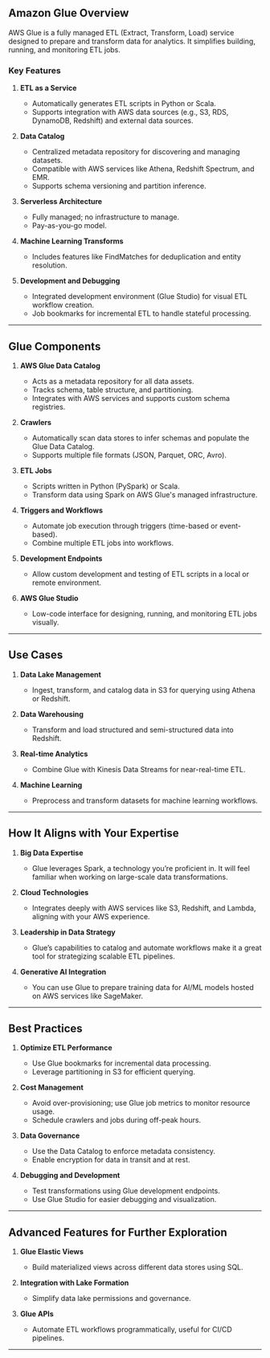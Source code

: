 ## **Amazon Glue Overview**
AWS Glue is a fully managed ETL (Extract, Transform, Load) service designed to prepare and transform data for analytics. It simplifies building, running, and monitoring ETL jobs.

### **Key Features**
1. **ETL as a Service**
   - Automatically generates ETL scripts in Python or Scala.
   - Supports integration with AWS data sources (e.g., S3, RDS, DynamoDB, Redshift) and external data sources.

2. **Data Catalog**
   - Centralized metadata repository for discovering and managing datasets.
   - Compatible with AWS services like Athena, Redshift Spectrum, and EMR.
   - Supports schema versioning and partition inference.

3. **Serverless Architecture**
   - Fully managed; no infrastructure to manage.
   - Pay-as-you-go model.

4. **Machine Learning Transforms**
   - Includes features like FindMatches for deduplication and entity resolution.

5. **Development and Debugging**
   - Integrated development environment (Glue Studio) for visual ETL workflow creation.
   - Job bookmarks for incremental ETL to handle stateful processing.

---

## **Glue Components**
1. **AWS Glue Data Catalog**
   - Acts as a metadata repository for all data assets.
   - Tracks schema, table structure, and partitioning.
   - Integrates with AWS services and supports custom schema registries.

2. **Crawlers**
   - Automatically scan data stores to infer schemas and populate the Glue Data Catalog.
   - Supports multiple file formats (JSON, Parquet, ORC, Avro).

3. **ETL Jobs**
   - Scripts written in Python (PySpark) or Scala.
   - Transform data using Spark on AWS Glue's managed infrastructure.

4. **Triggers and Workflows**
   - Automate job execution through triggers (time-based or event-based).
   - Combine multiple ETL jobs into workflows.

5. **Development Endpoints**
   - Allow custom development and testing of ETL scripts in a local or remote environment.

6. **AWS Glue Studio**
   - Low-code interface for designing, running, and monitoring ETL jobs visually.

---

## **Use Cases**
1. **Data Lake Management**
   - Ingest, transform, and catalog data in S3 for querying using Athena or Redshift.

2. **Data Warehousing**
   - Transform and load structured and semi-structured data into Redshift.

3. **Real-time Analytics**
   - Combine Glue with Kinesis Data Streams for near-real-time ETL.

4. **Machine Learning**
   - Preprocess and transform datasets for machine learning workflows.

---

## **How It Aligns with Your Expertise**
1. **Big Data Expertise**
   - Glue leverages Spark, a technology you’re proficient in. It will feel familiar when working on large-scale data transformations.

2. **Cloud Technologies**
   - Integrates deeply with AWS services like S3, Redshift, and Lambda, aligning with your AWS experience.

3. **Leadership in Data Strategy**
   - Glue’s capabilities to catalog and automate workflows make it a great tool for strategizing scalable ETL pipelines.

4. **Generative AI Integration**
   - You can use Glue to prepare training data for AI/ML models hosted on AWS services like SageMaker.

---

## **Best Practices**
1. **Optimize ETL Performance**
   - Use Glue bookmarks for incremental data processing.
   - Leverage partitioning in S3 for efficient querying.

2. **Cost Management**
   - Avoid over-provisioning; use Glue job metrics to monitor resource usage.
   - Schedule crawlers and jobs during off-peak hours.

3. **Data Governance**
   - Use the Data Catalog to enforce metadata consistency.
   - Enable encryption for data in transit and at rest.

4. **Debugging and Development**
   - Test transformations using Glue development endpoints.
   - Use Glue Studio for easier debugging and visualization.

---

## **Advanced Features for Further Exploration**
1. **Glue Elastic Views**
   - Build materialized views across different data stores using SQL.
   
2. **Integration with Lake Formation**
   - Simplify data lake permissions and governance.

3. **Glue APIs**
   - Automate ETL workflows programmatically, useful for CI/CD pipelines.

---